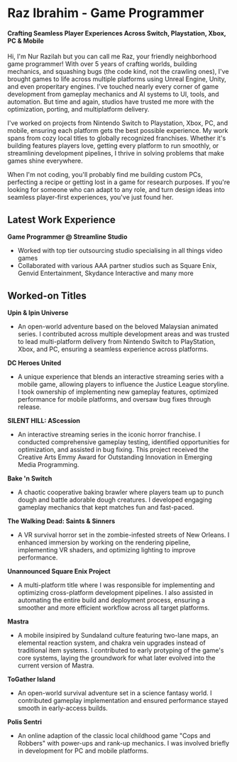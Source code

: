 # Raz Ibrahim - Game Programmer
#### Crafting Seamless Player Experiences Across Switch, Playstation, Xbox, PC & Mobile

Hi, I'm Nur Razilah but you can call me Raz, your friendly neighborhood game programmer! With over 5 years of crafting worlds, building mechanics, and squashing bugs (the code kind, not the crawling ones), I've brought games to life across multiple platforms using Unreal Engine, Unity, and even properitary engines. I've touched nearly every corner of game development from gameplay mechanics and AI systems to UI, tools, and automation. But time and again, studios have trusted me more with the optimization, porting, and multiplatform delivery. 

I've worked on projects from Nintendo Switch to Playstation, Xbox, PC, and mobile, ensuring each platform gets the best possible experience. My work spans from cozy local titles to globally recognized franchises. Whether it's building features players love, getting every platform to run smoothly, or streamlining development pipelines, I thrive in solving problems that make games shine everywhere.

When I'm not coding, you'll probably find me building custom PCs, perfecting a recipe or getting lost in a game for research purposes. If you're looking for someone who can adapt to any role, and turn design ideas into seamless player-first experiences, you've just found her.

## Latest Work Experience
**Game Programmer @ Streamline Studio**
- Worked with top tier outsourcing studio specialising in all things video games
- Collaborated with various AAA partner studios such as Square Enix, Genvid Entertainment, Skydance Interactive and many more

## Worked-on Titles
**Upin & Ipin Universe**
- An open-world adventure based on the beloved Malaysian animated series. I contributed across multiple development areas and was trusted to lead multi-platform delivery from Nintendo Switch to PlayStation, Xbox, and PC, ensuring a seamless experience across platforms.
  
**DC Heroes United**
  - A unique experience that blends an interactive streaming series with a mobile game, allowing players to influence the Justice League storyline. I took ownership of implementing new gameplay features, optimized performance for mobile platforms, and oversaw bug fixes through release.
    
**SILENT HILL: AScession**
  - An interactive streaming series in the iconic horror franchise. I conducted comprehensive gameplay testing, identified opportunities for optimization, and assisted in bug fixing. This project received the Creative Arts Emmy Award for Outstanding Innovation in Emerging Media Programming.
    
**Bake 'n Switch**
- A chaotic cooperative baking brawler where players team up to punch dough and battle adorable dough creatures. I developed engaging gameplay mechanics that kept matches fun and fast-paced.
  
**The Walking Dead: Saints & Sinners**
- A VR survival horror set in the zombie-infested streets of New Orleans. I enhanced immersion by working on the rendering pipeline, implementing VR shaders, and optimizing lighting to improve performance.

**Unannounced Square Enix Project**
- A multi-platform title where I was responsible for implementing and optimizing cross-platform development pipelines. I also assisted in automating the entire build and deployment process, ensuring a smoother and more efficient workflow across all target platforms.
  
**Mastra**
- A mobile insipired by Sundaland culture featuring two-lane maps, an elemental reaction system, and chakra vein upgrades instead of traditional item systems. I contributed to early protyping of the game's core systems, laying the groundwork for what later evolved into the current version of Mastra.

**ToGather Island**
- An open-world survival adventure set in a science fantasy world. I contributed gameplay implementation and ensured performance stayed smooth in early-access builds.

**Polis Sentri**
- An online adaption of the classic local childhood game "Cops and Robbers" with power-ups and rank-up mechanics. I was involved briefly in development for PC and mobile platforms.
